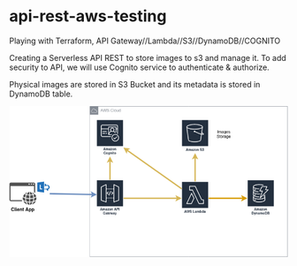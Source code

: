 # api-rest-aws-testing
Playing with Terraform, API Gateway//Lambda//S3//DynamoDB//COGNITO

Creating a Serverless API REST to store images to s3 and manage it.
To add security to API, we will use Cognito service to authenticate & authorize.

Physical images are stored in S3 Bucket and its metadata is stored in DynamoDB table.


![Alt text](readme_files/api-rest.drawio.png?raw=true "Title")
